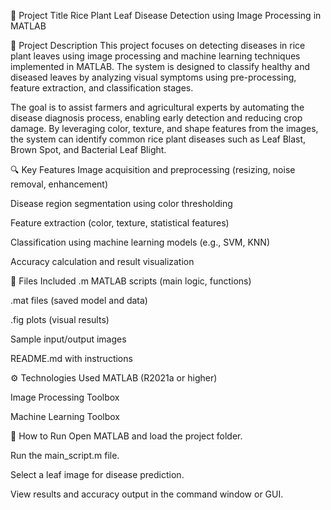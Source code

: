 📌 Project Title
Rice Plant Leaf Disease Detection using Image Processing in MATLAB

📝 Project Description
This project focuses on detecting diseases in rice plant leaves using image processing and machine learning techniques implemented in MATLAB. The system is designed to classify healthy and diseased leaves by analyzing visual symptoms using pre-processing, feature extraction, and classification stages.

The goal is to assist farmers and agricultural experts by automating the disease diagnosis process, enabling early detection and reducing crop damage. By leveraging color, texture, and shape features from the images, the system can identify common rice plant diseases such as Leaf Blast, Brown Spot, and Bacterial Leaf Blight.

🔍 Key Features
Image acquisition and preprocessing (resizing, noise removal, enhancement)

Disease region segmentation using color thresholding

Feature extraction (color, texture, statistical features)

Classification using machine learning models (e.g., SVM, KNN)

Accuracy calculation and result visualization

📁 Files Included
.m MATLAB scripts (main logic, functions)

.mat files (saved model and data)

.fig plots (visual results)

Sample input/output images

README.md with instructions

⚙️ Technologies Used
MATLAB (R2021a or higher)

Image Processing Toolbox

Machine Learning Toolbox

🚀 How to Run
Open MATLAB and load the project folder.

Run the main_script.m file.

Select a leaf image for disease prediction.

View results and accuracy output in the command window or GUI.
